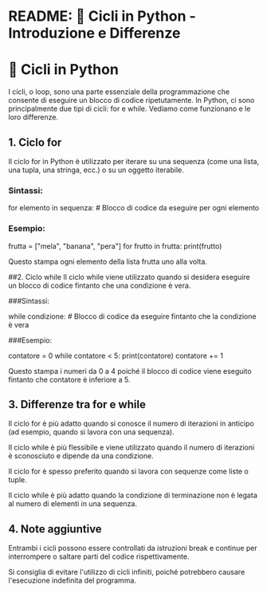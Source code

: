 # README: 🐍 Cicli in Python - Introduzione e Differenze

# 🔄 Cicli in Python
I cicli, o loop, sono una parte essenziale della programmazione che consente di eseguire un blocco di codice ripetutamente. In Python, ci sono principalmente due tipi di cicli: for e while. Vediamo come funzionano e le loro differenze.

## 1. Ciclo for
Il ciclo for in Python è utilizzato per iterare su una sequenza (come una lista, una tupla, una stringa, ecc.) o su un oggetto iterabile.

### Sintassi:

for elemento in sequenza:
    # Blocco di codice da eseguire per ogni elemento

### Esempio:

frutta = ["mela", "banana", "pera"]
for frutto in frutta:
    print(frutto)

Questo stampa ogni elemento della lista frutta uno alla volta.

##2. Ciclo while
Il ciclo while viene utilizzato quando si desidera eseguire un blocco di codice fintanto che una condizione è vera.

###Sintassi:

while condizione:
    # Blocco di codice da eseguire fintanto che la condizione è vera

###Esempio:

contatore = 0
while contatore < 5:
    print(contatore)
    contatore += 1

Questo stampa i numeri da 0 a 4 poiché il blocco di codice viene eseguito fintanto che contatore è inferiore a 5.

## 3. Differenze tra for e while
Il ciclo for è più adatto quando si conosce il numero di iterazioni in anticipo (ad esempio, quando si lavora con una sequenza).

Il ciclo while è più flessibile e viene utilizzato quando il numero di iterazioni è sconosciuto e dipende da una condizione.

Il ciclo for è spesso preferito quando si lavora con sequenze come liste o tuple.

Il ciclo while è più adatto quando la condizione di terminazione non è legata al numero di elementi in una sequenza.

## 4. Note aggiuntive
Entrambi i cicli possono essere controllati da istruzioni break e continue per interrompere o saltare parti del codice rispettivamente.

Si consiglia di evitare l'utilizzo di cicli infiniti, poiché potrebbero causare l'esecuzione indefinita del programma.
